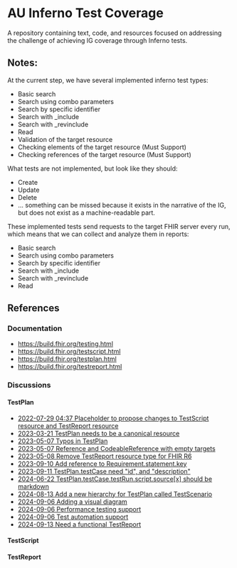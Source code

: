 # AU Inferno Test Coverage
A repository containing text, code, and resources focused on addressing the challenge of achieving IG coverage through Inferno tests.

## Notes:

At the current step, we have several implemented inferno test types:

- Basic search
- Search using combo parameters
- Search by specific identifier
- Search with _include
- Search with _revinclude
- Read
- Validation of the target resource
- Checking elements of the target resource (Must Support)
- Checking references of the target resource (Must Support)

What tests are not implemented, but look like they should:

- Create
- Update
- Delete
- ... something can be missed because it exists in the narrative of the IG, but does not exist as a machine-readable part.

These implemented tests send requests to the target FHIR server every run, which means that we can collect and analyze them in reports:
- Basic search
- Search using combo parameters
- Search by specific identifier
- Search with _include
- Search with _revinclude
- Read

## References
### Documentation
- https://build.fhir.org/testing.html
- https://build.fhir.org/testscript.html
- https://build.fhir.org/testplan.html
- https://build.fhir.org/testreport.html

### Discussions
#### TestPlan
- [2022-07-29 04:37 Placeholder to propose changes to TestScript resource and TestReport resource](https://jira.hl7.org/browse/FHIR-37824)
- [2023-03-21 TestPlan needs to be a canonical resource](https://jira.hl7.org/browse/FHIR-40667)
- [2023-05-07 Typos in TestPlan](https://jira.hl7.org/browse/FHIR-41227)
- [2023-05-07 Reference and CodeableReference with empty targets](https://jira.hl7.org/browse/FHIR-41228)
- [2023-05-08 Remove TestReport resource type for FHIR R6](https://jira.hl7.org/browse/FHIR-41237)
- [2023-09-10 Add reference to Requirement.statement.key](https://jira.hl7.org/browse/FHIR-42720)
- [2023-09-11 TestPlan.testCase need "id", and "description"](https://jira.hl7.org/browse/FHIR-42725)
- [2024-06-22 TestPlan.testCase.testRun.script.source[x] should be markdown](https://jira.hl7.org/browse/FHIR-46207)
- [2024-08-13 Add a new hierarchy for TestPlan called TestScenario ](https://jira.hl7.org/browse/FHIR-46628)
- [2024-09-06 Adding a visual diagram ](https://jira.hl7.org/browse/FHIR-47127)
- [2024-09-06 Performance testing support](https://jira.hl7.org/browse/FHIR-47131)
- [2024-09-06 Test automation support](https://jira.hl7.org/browse/FHIR-47132)
- [2024-09-13 Need a functional TestReport](https://jira.hl7.org/browse/FHIR-47614)
#### TestScript
#### TestReport
